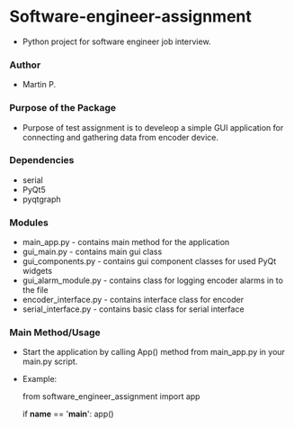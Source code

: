 # Software-engineer-assignment
+ Python project for software engineer job interview. 

### Author
+ Martin P.

### Purpose of the Package
+ Purpose of test assignment is 
to develeop a simple GUI application for connecting and gathering data from encoder device.

### Dependencies
+ serial
+ PyQt5
+ pyqtgraph


### Modules
+ main_app.py - contains main method for the application
+ gui_main.py - contains main gui class 
+ gui_components.py - contains gui component classes for used PyQt widgets
+ gui_alarm_module.py - contains class for logging encoder alarms in to the file
+ encoder_interface.py - contains interface class for encoder
+ serial_interface.py - contains basic class for serial interface

### Main Method/Usage
+ Start the application by calling App() method from main_app.py in your main.py script.

+ Example:

	from software_engineer_assignment import app

	if __name__ == '__main__':
	    app()


